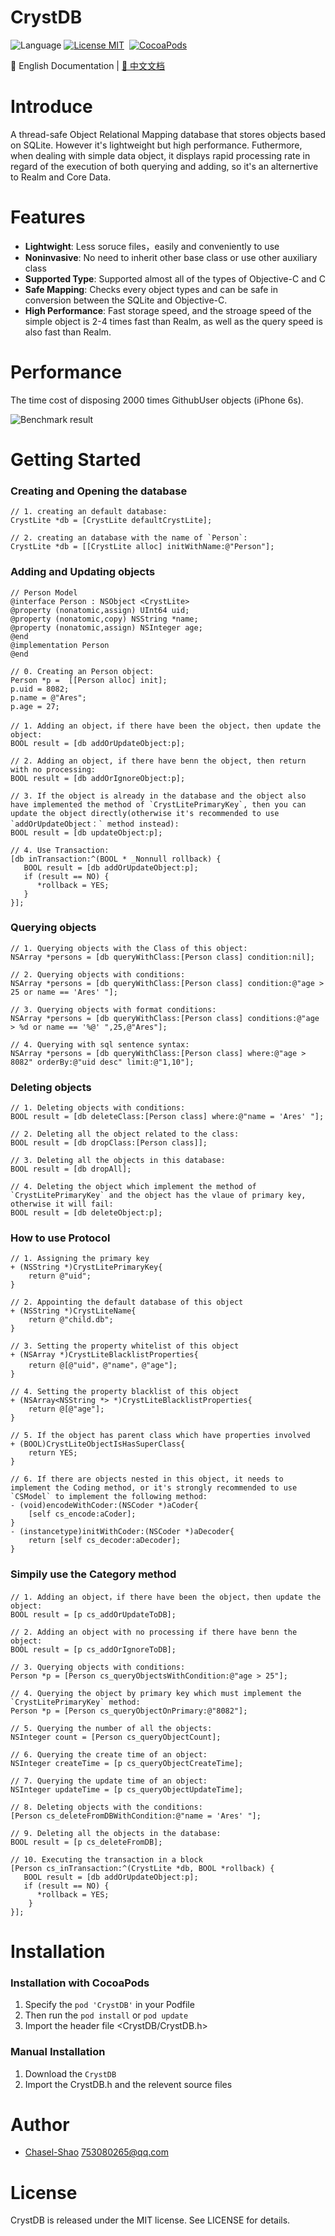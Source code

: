 CrystDB
==============
![Language](https://img.shields.io/badge/language-Objective--C-orange.svg)
[![License MIT](https://img.shields.io/badge/license-MIT-green.svg?style=flat)](https://raw.githubusercontent.com/Chasel-Shao/CrystDB/master/LICENSE)&nbsp;
[![CocoaPods](http://img.shields.io/cocoapods/v/CrystDB.svg?style=flat)](http://cocoapods.org/pods/CrystDB)&nbsp;

:book: English Documentation | [:book: 中文文档](README-CN.md)


Introduce
==============
A thread-safe Object Relational Mapping database that stores objects based on SQLite. However it's lightweight but high performance. Futhermore, when dealing with simple data object, it displays rapid processing rate in regard of the execution of both querying and adding, so it's an alternertive to Realm and Core Data.

Features
==============

- **Lightwight**: Less soruce files，easily and conveniently to use
- **Noninvasive**: No need to inherit other base class or use other auxiliary class
- **Supported Type**: Supported almost all of the types of Objective-C and C
- **Safe Mapping**: Checks every object types and can be safe in conversion between the SQLite and Objective-C.
- **High Performance**: Fast storage speed, and the stroage speed of the simple object is 2-4 times fast than Realm, as well as the query speed is also fast than Realm.

Performance
==============
The time cost of disposing 2000 times GithubUser objects (iPhone 6s).

![Benchmark result](https://raw.githubusercontent.com/Chasel-Shao/CrystDB/master/Benchmark/result.png
)


Getting Started
==============

### Creating and Opening the database
```objc
// 1. creating an default database:
CrystLite *db = [CrystLite defaultCrystLite];

// 2. creating an database with the name of `Person`:
CrystLite *db = [[CrystLite alloc] initWithName:@"Person"];
```
### Adding and Updating objects
```objc
// Person Model
@interface Person : NSObject <CrystLite>
@property (nonatomic,assign) UInt64 uid;
@property (nonatomic,copy) NSString *name;
@property (nonatomic,assign) NSInteger age;
@end
@implementation Person
@end

// 0. Creating an Person object:
Person *p =  [[Person alloc] init];
p.uid = 8082;
p.name = @"Ares";
p.age = 27;

// 1. Adding an object，if there have been the object，then update the object:
BOOL result = [db addOrUpdateObject:p];

// 2. Adding an object, if there have benn the object, then return with no processing:
BOOL result = [db addOrIgnoreObject:p];

// 3. If the object is already in the database and the object also have implemented the method of `CrystLitePrimaryKey`, then you can update the object directly(otherwise it's recommended to use `addOrUpdateObject：` method instead):
BOOL result = [db updateObject:p];

// 4. Use Transaction:
[db inTransaction:^(BOOL * _Nonnull rollback) {
   BOOL result = [db addOrUpdateObject:p];
   if (result == NO) {
      *rollback = YES;
   }
}];  
```
### Querying objects
```objc
// 1. Querying objects with the Class of this object:
NSArray *persons = [db queryWithClass:[Person class] condition:nil];

// 2. Querying objects with conditions:
NSArray *persons = [db queryWithClass:[Person class] condition:@"age > 25 or name == 'Ares' "];

// 3. Querying objects with format conditions:
NSArray *persons = [db queryWithClass:[Person class] conditions:@"age > %d or name == '%@' ",25,@"Ares"];

// 4. Querying with sql sentence syntax:
NSArray *persons = [db queryWithClass:[Person class] where:@"age > 8082" orderBy:@"uid desc" limit:@"1,10"];
```
### Deleting objects
```objc
// 1. Deleting objects with conditions:
BOOL result = [db deleteClass:[Person class] where:@"name = 'Ares' "];

// 2. Deleting all the object related to the class:
BOOL result = [db dropClass:[Person class]];

// 3. Deleting all the objects in this database:
BOOL result = [db dropAll];

// 4. Deleting the object which implement the method of `CrystLitePrimaryKey` and the object has the vlaue of primary key, otherwise it will fail:
BOOL result = [db deleteObject:p];
```
### How to use Protocol
```objc
// 1. Assigning the primary key
+ (NSString *)CrystLitePrimaryKey{
    return @"uid";
}

// 2. Appointing the default database of this object
+ (NSString *)CrystLiteName{
    return @"child.db";
}

// 3. Setting the property whitelist of this object
+ (NSArray *)CrystLiteBlacklistProperties{
    return @[@"uid"，@"name"，@"age"];
}

// 4. Setting the property blacklist of this object
+ (NSArray<NSString *> *)CrystLiteBlacklistProperties{
    return @[@"age"];
}

// 5. If the object has parent class which have properties involved
+ (BOOL)CrystLiteObjectIsHasSuperClass{
    return YES;
}

// 6. If there are objects nested in this object, it needs to implement the Coding method, or it's strongly recommended to use `CSModel` to implement the following method:
- (void)encodeWithCoder:(NSCoder *)aCoder{
    [self cs_encode:aCoder];
}
- (instancetype)initWithCoder:(NSCoder *)aDecoder{
    return [self cs_decoder:aDecoder];
}
```
### Simpily use the Category method
```objc
// 1. Adding an object，if there have been the object，then update the object:
BOOL result = [p cs_addOrUpdateToDB];

// 2. Adding an object with no processing if there have benn the object:
BOOL result = [p cs_addOrIgnoreToDB];

// 3. Querying objects with conditions:
Person *p = [Person cs_queryObjectsWithCondition:@"age > 25"];

// 4. Querying the object by primary key which must implement the `CrystLitePrimaryKey` method:
Person *p = [Person cs_queryObjectOnPrimary:@"8082"];

// 5. Querying the number of all the objects:
NSInteger count = [Person cs_queryObjectCount];

// 6. Querying the create time of an object:
NSInteger createTime = [p cs_queryObjectCreateTime];

// 7. Querying the update time of an object:
NSInteger updateTime = [p cs_queryObjectUpdateTime];

// 8. Deleting objects with the conditions:
[Person cs_deleteFromDBWithCondition:@"name = 'Ares' "];

// 9. Deleting all the objects in the database:
BOOL result = [p cs_deleteFromDB];
  
// 10. Executing the transaction in a block
[Person cs_inTransaction:^(CrystLite *db, BOOL *rollback) {
   BOOL result = [db addOrUpdateObject:p];
   if (result == NO) {
      *rollback = YES;
    }
}];
```

Installation
==============

### Installation with CocoaPods

1. Specify the  `pod 'CrystDB'` in your Podfile
2. Then run the `pod install` or `pod update`
3. Import the header file \<CrystDB/CrystDB.h\>


### Manual Installation

1. Download the `CrystDB`
2. Import the CrystDB.h and the relevent source files


Author
==============
- [Chasel-Shao](https://github.com/Chasel-Shao) 753080265@qq.com

License
==============
CrystDB is released under the MIT license. See LICENSE for details.


